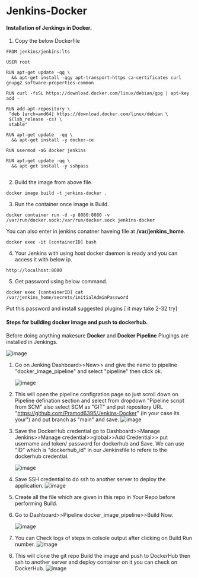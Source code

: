 # Jenkins-Docker

#### Installation of Jenkings in Docker.
 1. Copy the below Dockerfile
 ```
FROM jenkins/jenkins:lts

USER root

RUN apt-get update -qq \
   && apt-get install -qqy apt-transport-https ca-certificates curl gnupg2 software-properties-common 

RUN curl -fsSL https://download.docker.com/linux/debian/gpg | apt-key add -

RUN add-apt-repository \
  "deb [arch=amd64] https://download.docker.com/linux/debian \
  $(lsb_release -cs) \
  stable"

RUN apt-get update  -qq \
   && apt-get install -y docker-ce

RUN usermod -aG docker jenkins

RUN apt-get update -qq \
   && apt-get install -y sshpass


```
2. Build the image from above file.
```
docker image build -t jenkins-docker .
```
3. Run the container once image is Build.
```
docker container run -d -p 8080:8080 -v /var/run/docker.sock:/var/run/docker.sock jenkins-docker 
```
  You can also enter in jenkins conatner haveing file at **/var/jenkins_home**.
```
docker exec -it [containerID] bash
```
4. Your Jenkins with using host docker daemon is ready and you can access it with below ip.
```
http://localhost:8080
```
5. Get password using below command.
```
docker exec [containerID] cat /var/jenkins_home/secrets/initialAdminPassword
```
Put this password and install suggested plugins [ it may take 2-32 try]

#### Steps for building docker image and push to dockerhub.

Before doing anything makesure **Docker** and **Docker Pipeline** Plugings are installed in Jenkings.

   ![image](https://github.com/Pramod6395/Jenkins-Docker/assets/73251890/0a61b4e6-1708-4ad1-ade6-74e02438c402)


1. Go on Jenking Dashboard>>New>> and give the name to pipeline "docker_image_pipeline" and select "pipeline" then click ok.

    ![image](https://github.com/Pramod6395/Jenkins-Docker/assets/73251890/f23f2f28-2d1d-43f4-82a1-e0e6080f58a2)

2. This will open the pipeline configration page so just scroll down on Pipeline defination section and select from dropdown "Pipeline script from SCM"
   also select SCM as "GIT" and put repository URL "https://github.com/Pramod6395/Jenkins-Docker" (in your case its your") and put branch as "main" and save.
    ![image](https://github.com/Pramod6395/Jenkins-Docker/assets/73251890/89e041fd-d8c9-4058-9426-f4f860a22f7e)

3. Save the DockerHub credential go to Dashboard>>Manage Jenkins>>Manage credential>>global>>Add Credential>> put username and token/ password for dockerhub and Save.
   We can use "ID" which is "dockerhub_id" in our Jenkinsfile to refere to the dockerhub credential.

   ![image](https://github.com/Pramod6395/Jenkins-Docker/assets/73251890/022dfe44-f726-48a8-9ef2-bd7a91cde9a3)
   
4. Save SSH credential to do ssh to another server to deploy the application.
   ![image](https://github.com/Pramod6395/Jenkins-Docker/assets/73251890/7734dfdc-d067-4111-bebf-f2ae40f16a44)


5. Create all the file which are given in this repo in Your Repo before performing Build.
6. Go to Dashboard>>Pipeline docker_image_pipeline>>Build Now.

   ![image](https://github.com/Pramod6395/Jenkins-Docker/assets/73251890/3be26d54-d600-42c2-ad7a-925034035dbb)
   
7. You can Check logs of steps in colsole output after clicking on Build Run number.
   ![image](https://github.com/Pramod6395/Jenkins-Docker/assets/73251890/ede7ab73-6e3f-4f1e-9203-95d6bc590401)

8. This will clone the git repo Build the image and push to DockerHub then ssh to another server and deploy container on it you can check on DockerHub.
  ![image](https://github.com/Pramod6395/Jenkins-Docker/assets/73251890/8881d6c8-5a5e-4988-937d-df0f157f4db0)

